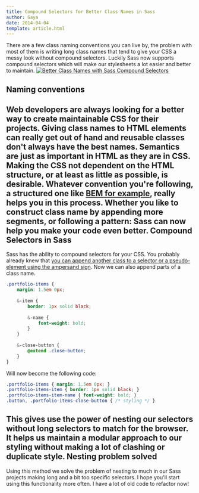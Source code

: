 ```yaml
---
title: Compound Selectors for Better Class Names in Sass
author: Gaya
date: 2014-04-04
template: article.html
---
```

There are a few class naming conventions you can live by, the problem with most of them is writing long class names that tend to give your CSS a messy look without compound selectors. Luckily Sass now supports compound selectors which will make our stylesheets a lot easier and better to maintain. [![Better Class Names with Sass Compound Selectors](/articles/better-class-names-sass-compound-selectors.jpg)](http://www.gayadesign.com/front-end/compound-selectors-for-better-class-names-in-sass/)<span id="more-1417"></span>

Naming conventions
------------------

 Web developers are always looking for a better way to create maintainable CSS for their projects. Giving class names to HTML elements can really get out of hand and reusable classes don't always have the best names. Semantics are just as important in HTML as they are in CSS. Making the CSS not dependent on the HTML structure, or at least as little as possible, is desirable. Whatever convention you're following, a structured one like [BEM for example](http://www.integralist.co.uk/posts/maintainable-css-with-bem/ "Maintainable CSS with BEM"), really helps you in this process. Whether you like to construct class name by appending more segments, or following a pattern: Sass can now help you make your code even better. Compound Selectors in Sass
--------------------------

 Sass has the ability to compound selectors for your CSS. You probably already knew that [you can append another class to a selector or a pseudo-element using the ampersand sign](http://sass-lang.com/documentation/file.SASS_REFERENCE.html#parent-selector). Now we can also append parts of a class name. 
```scss
.portfolio-items {
    margin: 1.5em 0px;
    
    &-item {
        border: 1px solid black;
        
        &-name {
            font-weight: bold;
        }
    }
    
    &-close-button {
        @extend .close-button;
    }
}
```
 Will now become the following code: 
```css
.portfolio-items { margin: 1.5em 0px; }
.portfolio-items-item { border: 1px solid black; }
.portfolio-items-item-name { font-weight: bold; }
.button, .portfolio-items-close-button { /* styling */ }
```
 This gives use the power of nesting our selectors without long selectors to match for the browser. It helps us maintain a modular approach to our styling without making a lot of clashing or duplicate style. Nesting problem solved
----------------------

 Using this method we solve the problem of nesting to much in our Sass projects making long and a bit too specific selectors. I hope you'll start using this functionality more often. I have a lot of old code to refactor now!
